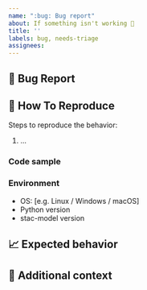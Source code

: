 ```yaml
---
name: ":bug: Bug report"
about: If something isn't working 🔧
title: ''
labels: bug, needs-triage
assignees:
---
```


## :bug: Bug Report

<!-- A clear and concise description of what the bug is. -->

## :microscope: How To Reproduce

Steps to reproduce the behavior:

1. ...

### Code sample

<!-- If applicable, attach a minimal code sample to reproduce the described issue. -->

### Environment

* OS: [e.g. Linux / Windows / macOS]
* Python version
* stac-model version


## :chart_with_upwards_trend: Expected behavior

<!-- A clear and concise description of what you expected to happen. -->

## :paperclip: Additional context

<!-- Add any other context about the problem here. -->
